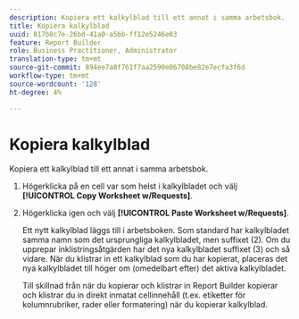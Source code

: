 ```yaml
---
description: Kopiera ett kalkylblad till ett annat i samma arbetsbok.
title: Kopiera kalkylblad
uuid: 817b8c7e-26bd-41a0-a5bb-ff12e5246e03
feature: Report Builder
role: Business Practitioner, Administrator
translation-type: tm+mt
source-git-commit: 894ee7a8f761f7aa2590e06708be82e7ecfa3f6d
workflow-type: tm+mt
source-wordcount: '128'
ht-degree: 4%

---
```



# Kopiera kalkylblad

Kopiera ett kalkylblad till ett annat i samma arbetsbok.

1. Högerklicka på en cell var som helst i kalkylbladet och välj **[!UICONTROL Copy Worksheet w/Requests]**.
1. Högerklicka igen och välj **[!UICONTROL Paste Worksheet w/Requests]**.

   Ett nytt kalkylblad läggs till i arbetsboken. Som standard har kalkylbladet samma namn som det ursprungliga kalkylbladet, men suffixet (2). Om du upprepar inklistringsåtgärden har det nya kalkylbladet suffixet (3) och så vidare. När du klistrar in ett kalkylblad som du har kopierat, placeras det nya kalkylbladet till höger om (omedelbart efter) det aktiva kalkylbladet.

   Till skillnad från när du kopierar och klistrar in Report Builder kopierar och klistrar du in direkt inmatat cellinnehåll (t.ex. etiketter för kolumnrubriker, rader eller formatering) när du kopierar kalkylblad.
